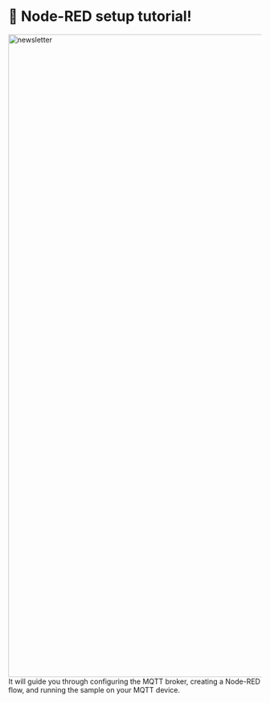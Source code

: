 # 🚀 Node-RED setup tutorial!
<img width="1280" alt="newsletter" src="https://github.com/blynkkk/news/assets/120122081/8c6b6cd3-d3d3-4d7d-89d3-2b495ccd44be">
It will guide you through configuring the MQTT broker, creating a Node-RED flow, and running the sample on your MQTT device.
